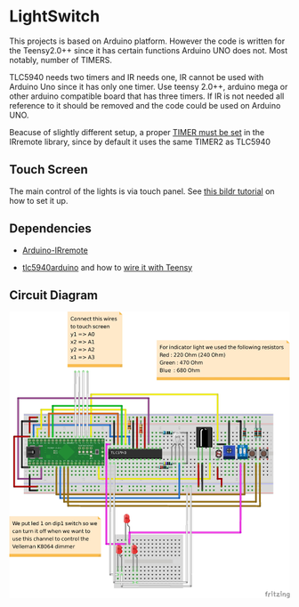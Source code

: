 LightSwitch
===========

This projects is based on Arduino platform. However the code is written for the Teensy2.0++ since it has certain functions Arduino UNO does not. Most notably, number of TIMERS.

TLC5940 needs two timers and IR needs one, IR cannot be used with Arduino Uno since it has only one timer. Use teensy 2.0++, arduino mega or other arduino compatible board that has three timers. If IR is not needed all reference to it should be removed and the code could be used on Arduino UNO.

Beacuse of slightly different setup, a proper [TIMER must be set](https://github.com/shirriff/Arduino-IRremote/blob/master/IRremoteInt.h) in the IRremote library, since by default it uses the same TIMER2 as TLC5940


## Touch Screen ##

The main control of the lights is via touch panel. See [this bildr tutorial](http://bildr.org/2011/06/ds-touch-screen-arduino/) on how to set it up.


## Dependencies ##

* [Arduino-IRremote](https://github.com/shirriff/Arduino-IRremote)

* [tlc5940arduino](https://code.google.com/p/tlc5940arduino/) and how to [wire it with Teensy](https://www.pjrc.com/teensy/td_libs_Tlc5940.html)

## Circuit Diagram ##

![Circuit Diagram](/fritzig/circuit.jpg?raw=true "Circuit Diagram")

